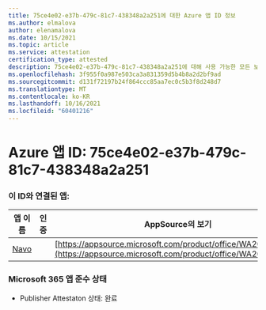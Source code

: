 ```yaml
---
title: 75ce4e02-e37b-479c-81c7-438348a2a251에 대한 Azure 앱 ID 정보
ms.author: elmalova
author: elenamalova
ms.date: 10/15/2021
ms.topic: article
ms.service: attestation
certification_type: attested
description: 75ce4e02-e37b-479c-81c7-438348a2a251에 대해 사용 가능한 모든 보안 및 규정 준수 정보입니다.
ms.openlocfilehash: 3f955f0a987e503ca3a831359d5b4b8a2d2bf9ad
ms.sourcegitcommit: d131f72197b24f864ccc85aa7ec0c5b3f8d248d7
ms.translationtype: MT
ms.contentlocale: ko-KR
ms.lasthandoff: 10/16/2021
ms.locfileid: "60401216"
---
```

# <a name="azure-app-id-75ce4e02-e37b-479c-81c7-438348a2a251"></a>Azure 앱 ID: 75ce4e02-e37b-479c-81c7-438348a2a251


### <a name="apps-associated-with-this-id"></a>이 ID와 연결된 앱:
| **앱 이름** | **인증** | **AppSource의 보기** |
|--------------|---------------|-----------------------|
| [Navo](https://docs.microsoft.com/microsoft-365-app-certification/forward/WA200001047) |  | [https://appsource.microsoft.com/product/office/WA200001047](https://appsource.microsoft.com/product/office/WA200001047) |

### <a name="microsoft-365-app-compliance-status"></a>Microsoft 365 앱 준수 상태
- Publisher Attestaton 상태: 완료
